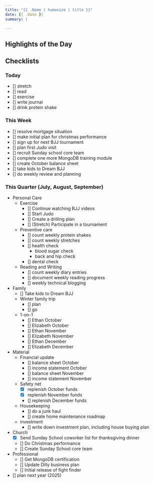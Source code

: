 ```yaml
---
title: "{{ .Name | humanize | title }}"
date: {{ .Date }}
summary: |
  
---
```


## Highlights of the Day

## Checklists

### Today

- [] stretch
- [] read
- [] exercise
- [] write journal
- [] drink protein shake

### This Week

- [] resolve mortgage situation
- [] make initial plan for christmas performance
- [] sign up for next BJJ tournament
- [] plan first Judo visit
- [] recruit Sunday school core team
- [] complete one more MongoDB training module
- [] create October balance sheet
- [] take kids to Dream BJJ
- [] do weekly review and planning

### This Quarter (July, August, September)

- Personal Care
  - Exercise
    - [] Continue watching BJJ videos
    - [] Start Judo
    - [] Create a drilling plan
    - [] (Stretch) Participate in a tournament
  - Preventive care
    - [] count weekly protein shakes
    - [] count weekly stretches
    - [] health check
      - blood sugar check
      - back and hip check
    - [] dental check
  - Reading and Writing
    - [] count weekly diary entries
    - [] document weekly reading progress
    - [] weekly technical blogging
- Family
  - [] Take kids to Dream BJJ
  - Winter family trip
     - [] plan
     - [] go
  - 1-on-1
     - [] Ethan October
     - [] Elizabeth October
     - [] Ethan November
     - [] Elizabeth November
     - [] Ethan December
     - [] Elizabeth December
- Material
  - Financial update
    - [] balance sheet October
    - [] income statement October
    - [] balance sheet November
    - [] income statement November
  - Safety net
    - [x] replenish October funds
    - [x] replenish November funds
    - [] replenish December funds
  - Housekeeping
    - [] do a junk haul
    - [] create home maintenance roadmap
  - investment
    - [] write down investment plan, including house buying plan
- Church
  - [x] Send Sunday School coworker list for thanksgiving dinner
  - [] Do Christmas performance
  - [] Create Sunday School core team
- Professional
  - [] Get MongoDB certification
  - [] Update Dilly business plan
  - [] Initial release of fight finder
- [] plan next year (2025)
